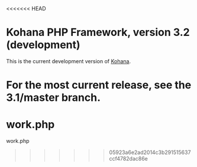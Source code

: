 <<<<<<< HEAD
# Kohana PHP Framework, version 3.2 (development)

This is the current development version of [Kohana](http://kohanaframework.org/).

For the most current release, see the 3.1/master branch.
=======
work.php
========

work.php
>>>>>>> 05923a6e2ad2014c3b291515637ccf4782dac86e
